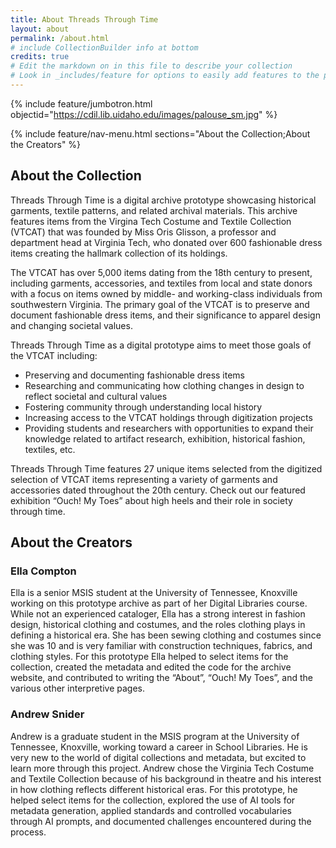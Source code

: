 ```yaml
---
title: About Threads Through Time
layout: about
permalink: /about.html
# include CollectionBuilder info at bottom
credits: true
# Edit the markdown on in this file to describe your collection
# Look in _includes/feature for options to easily add features to the page
---
```

{% include feature/jumbotron.html objectid="https://cdil.lib.uidaho.edu/images/palouse_sm.jpg" %}

{% include feature/nav-menu.html sections="About the Collection;About the Creators" %}
## About the Collection

Threads Through Time is a digital archive prototype showcasing historical garments, textile patterns, and related archival materials. This archive features items from the Virgina Tech Costume and Textile Collection (VTCAT) that was founded by Miss Oris Glisson, a professor and department head at Virginia Tech, who donated over 600 fashionable dress items creating the hallmark collection of its holdings.

The VTCAT has over 5,000 items dating from the 18th century to present, including garments, accessories, and textiles from local and state donors with a focus on items owned by middle- and working-class individuals from southwestern Virginia. The primary goal of the VTCAT is to preserve and document fashionable dress items, and their significance to apparel design and changing societal values.

Threads Through Time as a digital prototype aims to meet those goals of the VTCAT including:
- Preserving and documenting fashionable dress items
- Researching and communicating how clothing changes in design to reflect societal and cultural values
- Fostering community through understanding local history
- Increasing access to the VTCAT holdings through digitization projects
- Providing students and researchers with opportunities to expand their knowledge related to artifact research, exhibition, historical fashion, textiles, etc.

Threads Through Time features 27 unique items selected from the digitized selection of VTCAT items representing a variety of garments and accessories dated throughout the 20th century. Check out our featured exhibition “Ouch! My Toes” about high heels and their role in society through time.

## About the Creators
### Ella Compton
Ella is a senior MSIS student at the University of Tennessee, Knoxville working on this prototype archive as part of her Digital Libraries course. While not an experienced cataloger, Ella has a strong interest in fashion design, historical clothing and costumes, and the roles clothing plays in defining a historical era. She has been sewing clothing and costumes since she was 10 and is very familiar with construction techniques, fabrics, and clothing styles. For this prototype Ella helped to select items for the collection, created the metadata and edited the code for the archive website, and contributed to writing the “About”, “Ouch! My Toes”, and the various other interpretive pages. 

### Andrew Snider
Andrew is a graduate student in the MSIS program at the University of Tennessee, Knoxville, working toward a career in School Libraries. He is very new to the world of digital collections and metadata, but excited to learn more through this project. Andrew chose the Virginia Tech Costume and Textile Collection because of his background in theatre and his interest in how clothing reflects different historical eras. For this prototype, he helped select items for the collection, explored the use of AI tools for metadata generation, applied standards and controlled vocabularies through AI prompts, and documented challenges encountered during the process.
